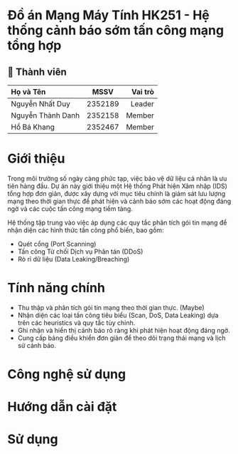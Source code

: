 # Đồ án Mạng Máy Tính HK251 - Hệ thống cảnh báo sớm tấn công mạng tổng hợp

## 👥 Thành viên 
| Họ và Tên     | MSSV   | Vai trò    |
|:-------------|:-----------:|------------:|
| Nguyễn Nhất Duy   | 2352189   | Leader   |
| Nguyễn Thành Danh   | 2352158   | Member   |
| Hồ Bá Khang   | 2352467   | Member   |

# Giới thiệu
Trong môi trường số ngày càng phức tạp, việc bảo vệ dữ liệu cá nhân là ưu tiên hàng đầu. Dự án này giới thiệu một Hệ thống Phát hiện Xâm nhập (IDS) tổng hợp đơn giản, được xây dựng với mục tiêu chính là giám sát lưu lượng mạng theo thời gian thực để phát hiện và cảnh báo sớm các hoạt động đáng ngờ và các cuộc tấn công mạng tiềm tàng.

Hệ thống tập trung vào việc áp dụng các quy tắc phân tích gói tin mạng để nhận diện các hình thức tấn công phổ biến, bao gồm:

- Quét cổng (Port Scanning)
- Tấn công Từ chối Dịch vụ Phân tán (DDoS)
- Rò rỉ dữ liệu (Data Leaking/Breaching)

# Tính năng chính
- Thu thập và phân tích gói tin mạng theo thời gian thực. (Maybe)
- Nhận diện các loại tấn công tiêu biểu (Scan, DoS, Data Leaking) dựa trên các heuristics và quy tắc tùy chỉnh.
- Ghi nhận và hiển thị cảnh báo rõ ràng khi phát hiện hoạt động đáng ngờ.
- Cung cấp bảng điều khiển đơn giản để theo dõi trạng thái mạng và lịch sử cảnh báo.

# Công nghệ sử dụng

# Hướng dẫn cài đặt

# Sử dụng
